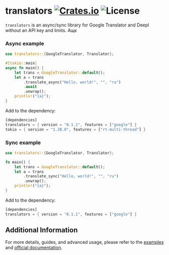 [crates-badge]: https://img.shields.io/crates/v/translators
[crates-url]: https://crates.io/crates/translators
[license-badge]: https://img.shields.io/github/license/charl1e7/rust-translators?style=flat&color=%230096FF


# translators [![Crates.io][crates-badge]][crates-url] ![License][license-badge]
  
`translators` is an async/sync library for Google Translator and Deepl without an API key and limits. 
Ащк

### Async example
```rust
use translators::{GoogleTranslator, Translator};

#[tokio::main]
async fn main() {
    let trans = GoogleTranslator::default();
    let a = trans
        .translate_async("Hello, world!", "", "ru")
        .await
        .unwrap();
    println!("{a}");
}
```

Add to the dependency:
```rust
[dependencies]
translators = { version = "0.1.1", features = ["google"] }
tokio = { version = "1.38.0", features = ["rt-multi-thread"] }
```

### Sync example
```rust
use translators::{GoogleTranslator, Translator};

fn main() {
    let trans = GoogleTranslator::default();
    let a = trans
        .translate_sync("Hello, world!", "", "ru")
        .unwrap();
    println!("{a}");
}
```

Add to the dependency:
```rust
[dependencies]
translators = { version = "0.1.1", features = ["google"] }
```


## Additional Information

For more details, guides, and advanced usage, please refer to the [examples](https://github.com/charl1e7/rust-translators/tree/main/examples) and [official documentation](https://crates.io/crates/translators).


